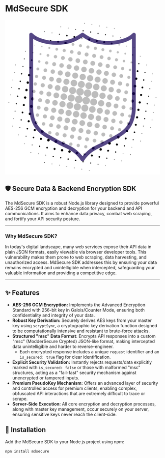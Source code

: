 # MdSecure SDK

![MdSecure Logo (Placeholder - you can replace this with your actual logo)](/src/logo.png)

## 🛡️ Secure Data & Backend Encryption SDK

The MdSecure SDK is a robust Node.js library designed to provide powerful AES-256 GCM encryption and decryption for your backend and API communications. It aims to enhance data privacy, combat web scraping, and fortify your API security posture.

---

### Why MdSecure SDK?

In today's digital landscape, many web services expose their API data in plain JSON formats, easily viewable via browser developer tools. This vulnerability makes them prone to web scraping, data harvesting, and unauthorized access. MdSecure SDK addresses this by ensuring your data remains encrypted and unintelligible when intercepted, safeguarding your valuable information and providing a competitive edge.

---

## ✨ Features

*   **AES-256 GCM Encryption:** Implements the Advanced Encryption Standard with 256-bit key in Galois/Counter Mode, ensuring both confidentiality and integrity of your data.
*   **Robust Key Derivation:** Securely derives AES keys from your master key using `scryptSync`, a cryptographic key derivation function designed to be computationally intensive and resistant to brute-force attacks.
*   **Structured "msc" Data Format:** Encrypts API responses into a custom "msc" (ModderSecure Crypted) JSON-like format, making intercepted data unintelligible and harder to reverse-engineer.
    *   Each encrypted response includes a unique `request` identifier and an `is_secured: true` flag for clear identification.
*   **Explicit Security Validation:** Instantly rejects requests/data explicitly marked with `is_secured: false` or those with malformed "msc" structures, acting as a "fail-fast" security mechanism against unencrypted or tampered inputs.
*   **Premium PseudoKey Mechanism:** Offers an advanced layer of security and controlled access for premium clients, enabling complex, obfuscated API interactions that are extremely difficult to trace or scrape.
*   **Server-Side Execution:** All core encryption and decryption processes, along with master key management, occur securely on your server, ensuring sensitive keys never reach the client-side.

## 🚀 Installation

Add the MdSecure SDK to your Node.js project using npm:

```bash
npm install mdsecure